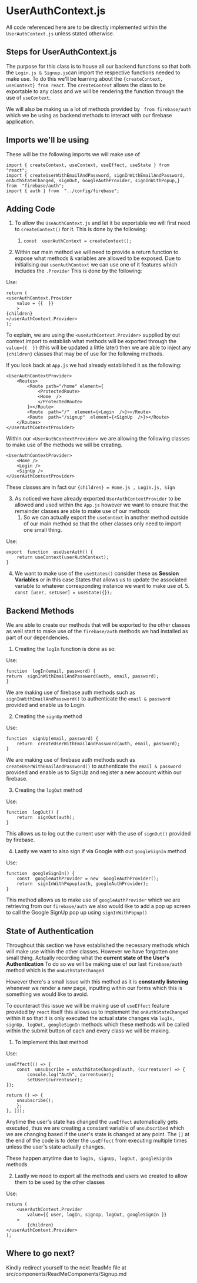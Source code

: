 # UserAuthContext.js
All code referenced here are to be directly implemented within the `UserAuthContext.js` unless stated otherwise.

## Steps for UserAuthContext.js
The purpose for this class is to house all our backend functions so that both the `Login.js & Signup.js`can import the respective functions needed to make use. To do this we'll be learning about the `{createContext, useContext} from react`. The `createContext` allows the class to be exportable to any class and we will be rendering the function through the use of `useContext`.

We will also be making us a lot of methods provided by ` from firebase/auth` which we be using as backend methods to interact with our firebase application. 

## Imports we'll be using

These will be the following imports we will make use of
  

    import { createContext, useContext, useEffect, useState } from  "react";
    import { createUserWithEmailAndPassword, signInWithEmailAndPassword, onAuthStateChanged, signOut, GoogleAuthProvider, signInWithPopup,} from  "firebase/auth";
    import { auth } from  "../config/firebase";


## Adding Code

 1. To allow the `UseAuthContext.js` and let it be exportable we will first need to `createContext()` for it. This is done by the following:
	 1. `const  userAuthContext = createContext();`
 
 2. Within our main method we will need to provide a return function to expose what methods & variables are allowed to be exposed. Due to initialising our `userAuthContext` we can use one of it features which includes the `.Provider` This is done by the following:

Use:

    return (
    <userAuthContext.Provider
	    value = {{  }}
	    >
    {children}
    </userAuthContext.Provider>
    );

To explain, we are using the `<useAuthContext.Provider>` supplied by out context import to establish what methods will be exported through the `value={{  }}` (this will be updated a little later) then we are able to inject any `{children}` classes that may be of use for the following methods.

If you look back at `App.js` we had already established it as the following:

    <UserAuthContextProvider>
	    <Routes>
		    <Route path="/home" element={
			    <ProtectedRoute>
			    <Home  />
			    </ProtectedRoute>
		    }></Route>
		    <Route  path="/"  element={<Login  />}></Route>
		    <Route  path="/signup"  element={<SignUp  />}></Route>
		</Routes>
    </UserAuthContextProvider>

Within  our `<UserAuthContextProvider>` we are allowing the following classes to make use of the methods we will be creating.

    <UserAuthContextProvider>
	    <Home />
	    <Login />
	    <SignUp />
    </UserAuthContextProvider>

These classes are in fact our `{children} = Home.js , Login.js, Sign`

 3.  As noticed we have already exported `UserAuthContextProvider` to be allowed and used within the `App.js` however we want to ensure that the remainder classes are able to make use of our methods
	 1. So we can actually export the `useContext` in another method outside of our main method so that the other classes only need to import one small thing.

Use:

    export  function  useUserAuth() {
	    return useContext(userAuthContext);
    }








4. We want to make use of the `useStates()` consider these as **Session Variables** or in this case States that allows us to update the associated variable to whatever corresponding instance we want to make use of.
	5. `const [user, setUser] = useState({});`


## Backend Methods

We are able to create our methods that will be exported to the other classes as well start to make use of the `firebase/auth` methods we had installed as part of our dependencies.

 1. Creating the `logIn` function is done as so:

Use: 

    function  logIn(email, password) {
    return  signInWithEmailAndPassword(auth, email, password);
    }

We are making use of firebase auth methods such as `signInWithEmailAndPassword()` to authenticate the `email & password` provided and enable us to Login.

2. Creating the `signUp` method

Use:

    function  signUp(email, password) {
	    return  createUserWithEmailAndPassword(auth, email, password);
    }


We are making use of firebase auth methods such as `createUserWithEmailAndPassword()` to authenticate the `email & password` provided and enable us to SignUp and register a new account within our firebase.

3. Creating the `logOut` method

Use:

    function  logOut() {
	    return  signOut(auth);
    }

This allows us to log out the current user with the use of `signOut()` provided by firebase.

4. Lastly we want to also sign if via Google with out `googleSignIn` method

Use:

    function  googleSignIn() {
	    const  googleAuthProvider = new  GoogleAuthProvider();
	    return  signInWithPopup(auth, googleAuthProvider);
    }

This method allows us to make use of `googleAuthProvider` which we are retrieving from our `firebase/auth` we also would like to add a pop up screen to call the Google SignUp pop up using `signInWithPopup()`


## State of Authentication

Throughout this section we have established the necessary methods which will make use within the other classes. However we have forgotten one small thing. Actually recording what the **current state of the User's Authentication** To do so we will be making use of our last `firebase/auth` method which is the `onAuthStateChanged`

However there's a small issue with this method as it is **constantly listening** whenever we render a new page, inputting within our forms which this is something we would like to avoid.

To counteract this issue we will be making use of `useEffect` feature provided by `react` itself this allows us to implement the `onAuthStateChanged` within it so that it is only executed the actual state changes via `logIn, signUp, logOut, googleSignIn` methods which these methods will be called within the submit button of each and every class we will be making.

 1. To implement this last method

Use:

    useEffect(() => {
	    const  unsubscribe = onAuthStateChanged(auth, (currentuser) => {
		    console.log("Auth", currentuser);
		    setUser(currentuser);
    });
      
    return () => {
	    unsubscribe();
	    };
    }, []);

Anytime the user's state has changed the `useEffect` automatically gets executed, thus we are creating a constant variable of `unsubscribed` which we are changing based if the user's state is changed at any point. The `[]` at the end of the code is to deter the `useEffect` from executing multiple times unless the user's state actually changes.

These happen anytime due to `logIn, signUp, logOut, googleSignIn` methods
 
2. Lastly we need to export all the methods and users we created to allow them to be used by the other classes

Use:

    return (
	    <userAuthContext.Provider
		    value={{ user, logIn, signUp, logOut, googleSignIn }}
	    >
		    {children}
    </userAuthContext.Provider>
    );

## Where to go next?

Kindly redirect yourself to the next ReadMe file at src/components/ReadMeComponents/Signup.md